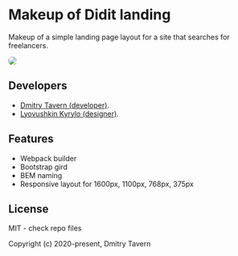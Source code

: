 # Makeup of Didit landing

Makeup of a simple landing page layout for a site that searches for freelancers.

<img src="https://github.com/dmitrytavern/work-makeup-didit/releases/latest/download/screenshot.png" style="border-radius: 6px" />

## Developers

- [Dmitry Tavern (developer)](https://github.com/dmitrytavern).
- [Lyovushkin Kyrylo (designer)](https://www.instagram.com/k.lyovushkin/).

## Features

- Webpack builder
- Bootstrap gird
- BEM naming
- Responsive layout for 1600px, 1100px, 768px, 375px

## License

MIT - check repo files

Copyright (c) 2020-present, Dmitry Tavern
